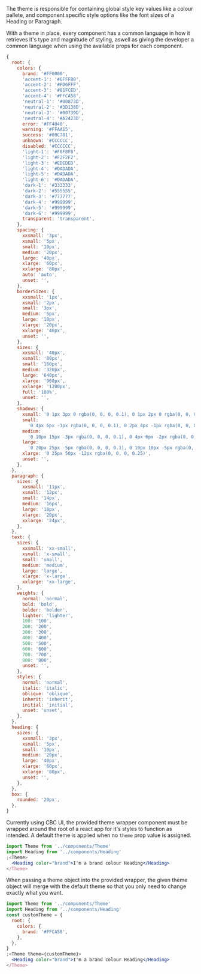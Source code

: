 The theme is responsible for containing global style key values like a colour pallete, and component specific style options like the font sizes of a Heading or Paragraph.

With a theme in place, every component has a common language in how it retrieves it's type and magnitude of styling, aswell as giving the developer a common language when using the available props for each component.

```js
{
  root: {
    colors: {
      brand: '#FF0000',
      'accent-1': '#6FFFB0',
      'accent-2': '#FD6FFF',
      'accent-3': '#81FCED',
      'accent-4': '#FFCA58',
      'neutral-1': '#00873D',
      'neutral-2': '#3D138D',
      'neutral-3': '#00739D',
      'neutral-4': '#A2423D',
      error: '#FF4040',
      warning: '#FFAA15',
      success: '#00C781',
      unknown: '#CCCCCC',
      disabled: '#CCCCCC',
      'light-1': '#F8F8F8',
      'light-2': '#F2F2F2',
      'light-3': '#EDEDED',
      'light-4': '#DADADA',
      'light-5': '#DADADA',
      'light-6': '#DADADA',
      'dark-1': '#333333',
      'dark-2': '#555555',
      'dark-3': '#777777',
      'dark-4': '#999999',
      'dark-5': '#999999',
      'dark-6': '#999999',
      transparent: 'transparent',
    },
    spacing: {
      xxsmall: '3px',
      xsmall: '5px',
      small: '10px',
      medium: '20px',
      large: '40px',
      xlarge: '60px',
      xxlarge: '80px',
      auto: 'auto',
      unset: '',
    },
    borderSizes: {
      xxsmall: '1px',
      xsmall: '2px',
      small: '3px',
      medium: '5px',
      large: '10px',
      xlarge: '20px',
      xxlarge: '40px',
      unset: '',
    },
    sizes: {
      xxsmall: '40px',
      xsmall: '80px',
      small: '160px',
      medium: '320px',
      large: '640px',
      xlarge: '960px',
      xxlarge: '1280px',
      full: '100%',
      unset: '',
    },
    shadows: {
      xsmall: '0 1px 3px 0 rgba(0, 0, 0, 0.1), 0 1px 2px 0 rgba(0, 0, 0, 0.06)',
      small:
        '0 4px 6px -1px rgba(0, 0, 0, 0.1), 0 2px 4px -1px rgba(0, 0, 0, 0.06)',
      medium:
        '0 10px 15px -3px rgba(0, 0, 0, 0.1), 0 4px 6px -2px rgba(0, 0, 0, 0.05)',
      large:
        '0 20px 25px -5px rgba(0, 0, 0, 0.1), 0 10px 10px -5px rgba(0, 0, 0, 0.04)',
      xlarge: '0 25px 50px -12px rgba(0, 0, 0, 0.25)',
      unset: '',
    },
  },
  paragraph: {
    sizes: {
      xxsmall: '11px',
      xsmall: '12px',
      small: '14px',
      medium: '16px',
      large: '18px',
      xlarge: '20px',
      xxlarge: '24px',
    },
  },
  text: {
    sizes: {
      xxsmall: 'xx-small',
      xsmall: 'x-small',
      small: 'small',
      medium: 'medium',
      large: 'large',
      xlarge: 'x-large',
      xxlarge: 'xx-large',
    },
    weights: {
      normal: 'normal',
      bold: 'bold',
      bolder: 'bolder',
      lighter: 'lighter',
      100: '100',
      200: '200',
      300: '300',
      400: '400',
      500: '500',
      600: '600',
      700: '700',
      800: '800',
      unset: '',
    },
    styles: {
      normal: 'normal',
      italic: 'italic',
      oblique: 'oblique',
      inherit: 'inherit',
      initial: 'initial',
      unset: 'unset',
    },
  },
  heading: {
    sizes: {
      xxsmall: '3px',
      xsmall: '5px',
      small: '10px',
      medium: '20px',
      large: '40px',
      xlarge: '60px',
      xxlarge: '80px',
      unset: '',
    },
  },
  box: {
    rounded: '20px',
  },
}
```

Currently using CBC UI, the provided theme wrapper component must be wrapped around the root of a react app for it's styles to function as intended. A default theme is applied when no `theme` prop value is assigned.

```jsx
import Theme from '../components/Theme'
import Heading from '../components/Heading'
;<Theme>
  <Heading color="brand">I'm a brand colour Heading</Heading>
</Theme>
```

When passing a theme object into the provided wrapper, the given theme object will merge with the default theme so that you only need to change exactly what you want.

```jsx
import Theme from '../components/Theme'
import Heading from '../components/Heading'
const customTheme = {
  root: {
    colors: {
      brand: '#FFCA58',
    },
  },
}
;<Theme theme={customTheme}>
  <Heading color="brand">I'm a brand colour Heading</Heading>
</Theme>
```
